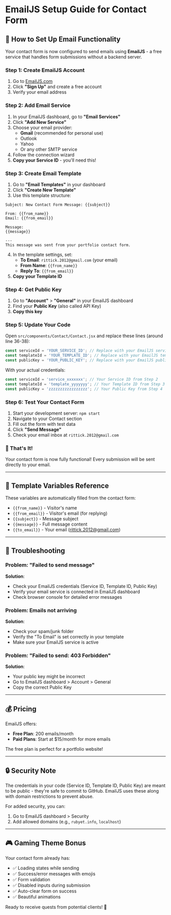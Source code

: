 # EmailJS Setup Guide for Contact Form

## 📧 How to Set Up Email Functionality

Your contact form is now configured to send emails using **EmailJS** - a free service that handles form submissions without a backend server.

### Step 1: Create EmailJS Account

1. Go to [EmailJS.com](https://www.emailjs.com/)
2. Click **"Sign Up"** and create a free account
3. Verify your email address

### Step 2: Add Email Service

1. In your EmailJS dashboard, go to **"Email Services"**
2. Click **"Add New Service"**
3. Choose your email provider:
   - **Gmail** (recommended for personal use)
   - Outlook
   - Yahoo
   - Or any other SMTP service
4. Follow the connection wizard
5. **Copy your Service ID** - you'll need this!

### Step 3: Create Email Template

1. Go to **"Email Templates"** in your dashboard
2. Click **"Create New Template"**
3. Use this template structure:

```
Subject: New Contact Form Message: {{subject}}

From: {{from_name}}
Email: {{from_email}}

Message:
{{message}}

---
This message was sent from your portfolio contact form.
```

4. In the template settings, set:
   - **To Email**: `rittick.2012@gmail.com` (your email)
   - **From Name**: `{{from_name}}`
   - **Reply To**: `{{from_email}}`
5. **Copy your Template ID**

### Step 4: Get Public Key

1. Go to **"Account"** > **"General"** in your EmailJS dashboard
2. Find your **Public Key** (also called API Key)
3. **Copy this key**

### Step 5: Update Your Code

Open `src/components/Contact/Contact.jsx` and replace these lines (around line 36-38):

```javascript
const serviceId = 'YOUR_SERVICE_ID'; // Replace with your EmailJS service ID
const templateId = 'YOUR_TEMPLATE_ID'; // Replace with your EmailJS template ID
const publicKey = 'YOUR_PUBLIC_KEY'; // Replace with your EmailJS public key
```

With your actual credentials:

```javascript
const serviceId = 'service_xxxxxxx'; // Your Service ID from Step 2
const templateId = 'template_yyyyyyy'; // Your Template ID from Step 3
const publicKey = 'zzzzzzzzzzzzzzzzz'; // Your Public Key from Step 4
```

### Step 6: Test Your Contact Form

1. Start your development server: `npm start`
2. Navigate to your Contact section
3. Fill out the form with test data
4. Click **"Send Message"**
5. Check your email inbox at `rittick.2012@gmail.com`

### 🎉 That's It!

Your contact form is now fully functional! Every submission will be sent directly to your email.

---

## 📝 Template Variables Reference

These variables are automatically filled from the contact form:

- `{{from_name}}` - Visitor's name
- `{{from_email}}` - Visitor's email (for replying)
- `{{subject}}` - Message subject
- `{{message}}` - Full message content
- `{{to_email}}` - Your email (rittick.2012@gmail.com)

---

## 🔧 Troubleshooting

### Problem: "Failed to send message"
**Solution**: 
- Check your EmailJS credentials (Service ID, Template ID, Public Key)
- Verify your email service is connected in EmailJS dashboard
- Check browser console for detailed error messages

### Problem: Emails not arriving
**Solution**:
- Check your spam/junk folder
- Verify the "To Email" is set correctly in your template
- Make sure your EmailJS service is active

### Problem: "Failed to send: 403 Forbidden"
**Solution**:
- Your public key might be incorrect
- Go to EmailJS dashboard > Account > General
- Copy the correct Public Key

---

## 💰 Pricing

EmailJS offers:
- **Free Plan**: 200 emails/month
- **Paid Plans**: Start at $15/month for more emails

The free plan is perfect for a portfolio website!

---

## 🔒 Security Note

The credentials in your code (Service ID, Template ID, Public Key) are meant to be public - they're safe to commit to GitHub. EmailJS uses these along with domain restrictions to prevent abuse.

For added security, you can:
1. Go to EmailJS dashboard > Security
2. Add allowed domains (e.g., `rubyet.info`, `localhost`)

---

## 🎮 Gaming Theme Bonus

Your contact form already has:
- ✅ Loading states while sending
- ✅ Success/error messages with emojis
- ✅ Form validation
- ✅ Disabled inputs during submission
- ✅ Auto-clear form on success
- ✅ Beautiful animations

Ready to receive quests from potential clients! 🚀
